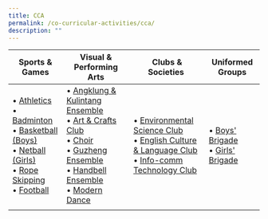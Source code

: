 ```yaml
---
title: CCA
permalink: /co-curricular-activities/cca/
description: ""
---
```

| Sports & Games | Visual & Performing Arts | Clubs & Societies  | Uniformed Groups |
| --- | --- | --- | --- |
| • [Athletics](https://staging.d33dbb0ee5w4xi.amplifyapp.com/co-curricular-activities/cca/sports-n-games/athletics/) <br> • [Badminton](https://staging.d33dbb0ee5w4xi.amplifyapp.com/co-curricular-activities/cca/sports-n-games/badminton/) <br> • [Basketball (Boys)](https://staging.d33dbb0ee5w4xi.amplifyapp.com/co-curricular-activities/cca/sports-n-games/basketball/) <br> • [Netball (Girls)](https://geylangmethodistpri-moe-edu-sg-admin.cwp.sg/co-curricular-activities/cca/sports-n-games/netball) <br> • [Rope Skipping](https://geylangmethodistpri-moe-edu-sg-admin.cwp.sg/co-curricular-activities/cca/sports-n-games/rope-skipping) <br>• [Football](https://geylangmethodistpri-moe-edu-sg-admin.cwp.sg/co-curricular-activities/cca/sports-n-games/football) | • [Angklung & Kulintang Ensemble](https://geylangmethodistpri-moe-edu-sg-admin.cwp.sg/co-curricular-activities/cca/visual-n-performing-arts/angklung-n-kulintang-ensemble) <br>• [Art & Crafts Club](https://geylangmethodistpri-moe-edu-sg-admin.cwp.sg/co-curricular-activities/cca/visual-n-performing-arts/art-n-crafts-club) <br> • [Choir](https://geylangmethodistpri-moe-edu-sg-admin.cwp.sg/co-curricular-activities/cca/visual-n-performing-arts/choir) <br> • [Guzheng Ensemble](https://geylangmethodistpri-moe-edu-sg-admin.cwp.sg/co-curricular-activities/cca/visual-n-performing-arts/guzheng-ensemble) <br> • [Handbell Ensemble](https://geylangmethodistpri-moe-edu-sg-admin.cwp.sg/co-curricular-activities/cca/visual-n-performing-arts/handbell-ensemble) <br> • [Modern Dance](https://geylangmethodistpri-moe-edu-sg-admin.cwp.sg/co-curricular-activities/cca/visual-n-performing-arts/modern-dance) | • [Environmental Science Club](https://geylangmethodistpri.moe.edu.sg/co-curricular-activities/cca/clubs-n-societies/environmental-science-club) <br>• [English Culture & Language Club](https://geylangmethodistpri-moe-edu-sg-admin.cwp.sg/co-curricular-activities/cca/clubs-n-societies/english-culture-n-language-club) <br> • [Info-comm Technology Club](https://geylangmethodistpri.moe.edu.sg/co-curricular-activities/cca/clubs-n-societies/info-comm-technology-club) | • [Boys' Brigade](https://cms.isomer.gov.sg/sites/moe-geylangmtdpri/folders/co-curricular-activities/subfolders/Uniformed%20Groups/editPage/Boys'%20Brigade.md) <br> • [Girls' Brigade](https://cms.isomer.gov.sg/sites/moe-geylangmtdpri/folders/co-curricular-activities/subfolders/Uniformed%20Groups/editPage/Girls'%20Brigade.md) |
| | |